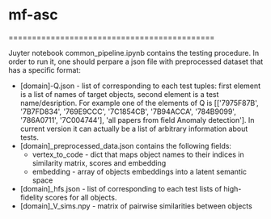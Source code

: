 # mf-asc
============================================

Juyter notebook common_pipeline.ipynb contains the testing procedure. 
In order to run it, one should perpare a json file with preprocessed dataset that has a specific format:

* [domain]-Q.json - list of corresponding to each test tuples: first element is a list of names of target objects, second element is a test name/desription.
	For example one of the elements of Q is [['7975F87B', '7B7FD834', '769E9CCC', '7C1854CB', '7B94ACCA', '784B9099', '786A0711', '7C004744'], 'all papers from field Anomaly detection']. In current version it can actually be a list of arbitrary information about tests.
* [domain]_preprocessed_data.json contains the following fields:
	* vertex_to_code - dict that maps object names to their indices in similarity matrix, scores and embedding
	* embedding - array of objects embeddings into a latent semantic space
* [domain]_hfs.json - list of corresponding to each test lists of high-fidelity scores for all objects.
* [domain]_V_sims.npy - matrix of pairwise similarities between objects